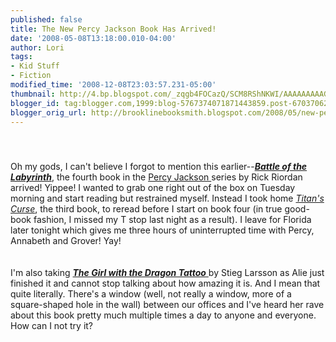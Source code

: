 ```yaml
---
published: false
title: The New Percy Jackson Book Has Arrived!
date: '2008-05-08T13:18:00.010-04:00'
author: Lori
tags:
- Kid Stuff
- Fiction
modified_time: '2008-12-08T23:03:57.231-05:00'
thumbnail: http://4.bp.blogspot.com/_zqgb4FOCazQ/SCM8RShNKWI/AAAAAAAAAGg/fyQxcuv8V_o/s72-c/percy.jpg
blogger_id: tag:blogger.com,1999:blog-5767374071871443859.post-6703706282743672609
blogger_orig_url: http://brooklinebooksmith.blogspot.com/2008/05/new-percy-jackson-book-has-arrived.html
---
```


<a href="http://4.bp.blogspot.com/_zqgb4FOCazQ/SCM8RShNKWI/AAAAAAAAAGg/fyQxcuv8V_o/s1600-h/percy.jpg"><img id="BLOGGER_PHOTO_ID_5198064662642239842" style="DISPLAY: block; MARGIN: 0px auto 10px; CURSOR: hand; TEXT-ALIGN: center" alt="" src="http://4.bp.blogspot.com/_zqgb4FOCazQ/SCM8RShNKWI/AAAAAAAAAGg/fyQxcuv8V_o/s320/percy.jpg" border="0" /></a><br /><div>Oh my gods, I can't believe I forgot to mention this earlier--<strong><em><a href="http://brookline.booksense.com/NASApp/store/Product?s=showproduct&amp;isbn=9781423101468">Battle of the Labyrinth</a></em></strong>, the fourth book in the <a href="http://www.percyjacksonbooks.com/">Percy Jackson </a>series by Rick Riordan arrived! Yippee! I wanted to grab one right out of the box on Tuesday morning and start reading but restrained myself. Instead I took home <em><a href="http://brookline.booksense.com/NASApp/store/Product?s=showproduct&amp;isbn=9781423101482">Titan's Curse</a></em>, the third book, to reread before I start on book four (in true good-book fashion, I missed my T stop last night as a result). I leave for Florida later tonight which gives me three hours of uninterrupted time with Percy, Annabeth and Grover! Yay! </div><br /><div></div><br /><div>I'm also taking <a href="http://brookline.booksense.com/NASApp/store/Product?s=showproduct&amp;isbn=9780307269751"><em><strong>The Girl with the Dragon Tattoo</strong></em> </a>by Stieg Larsson as Alie just finished it and cannot stop talking about how amazing it is. And I mean that quite literally. There's a window (well, not really a window, more of a square-shaped hole in the wall) between our offices and I've heard her rave about this book pretty much multiple times a day to anyone and everyone. How can I not try it? </div>